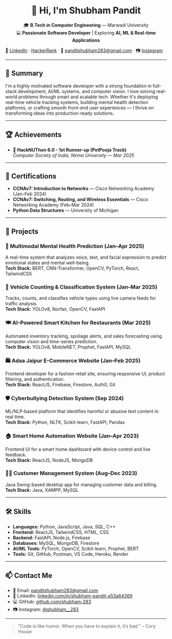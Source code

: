 <h1 align="center">👋 Hi, I'm Shubham Pandit</h1>

<p align="center">
  🎓 <strong>B.Tech in Computer Engineering</strong> — Marwadi University <br>
  💻 <strong>Passionate Software Developer</strong> | Exploring <strong>AI, ML & Real-time Applications</strong>
</p>


🔗 [LinkedIn](https://linkedin.com/in/shubham-pandit-a53a64269) · [HackerRank](https://www.hackerrank.com/profile/shubham283) · 📩 panditshubham283@gmail.com · 📷 [Instagram](https://instagram.com/shubham__283)

---

## 🚀 Summary

I'm a highly motivated software developer with a strong foundation in full-stack development, AI/ML systems, and computer vision. I love solving real-world problems through smart and scalable tech. Whether it's deploying real-time vehicle tracking systems, building mental health detection platforms, or crafting smooth front-end user experiences — I thrive on transforming ideas into production-ready solutions.

---

## 🏆 Achievements

- 🥈 **HackNUThon 6.0 - 1st Runner-up (PetPooja Track)**  
  *Computer Society of India, Nirma University — Mar 2025*

---

## 📜 Certifications

- **CCNAv7: Introduction to Networks** — Cisco Networking Academy (Jan–Feb 2024)
- **CCNAv7: Switching, Routing, and Wireless Essentials** — Cisco Networking Academy (Feb–Mar 2024)
- **Python Data Structures** — University of Michigan

---

## 💼 Projects

### 🔬 Multimodal Mental Health Prediction (Jan–Apr 2025)
A real-time system that analyzes voice, text, and facial expression to predict emotional states and mental well-being.  
**Tech Stack:** BERT, CNN-Transformer, OpenCV, PyTorch, React, TailwindCSS

### 🚗 Vehicle Counting & Classification System (Jan–Mar 2025)
Tracks, counts, and classifies vehicle types using live camera feeds for traffic analysis.  
**Tech Stack:** YOLOv8, Norfair, OpenCV, FastAPI

### 🍽️ AI-Powered Smart Kitchen for Restaurants (Mar 2025)
Automated inventory tracking, spoilage alerts, and sales forecasting using computer vision and time-series prediction.  
**Tech Stack:** YOLOv8, MobileNET, Prophet, FastAPI, MySQL

### 🛍️ Adaa Jaipur E-Commerce Website (Jan–Feb 2025)
Frontend developer for a fashion retail site, ensuring responsive UI, product filtering, and authentication.  
**Tech Stack:** ReactJS, Firebase, Firestore, Auth0, Git

### 🛡️ Cyberbullying Detection System (Sep 2024)
ML/NLP-based platform that identifies harmful or abusive text content in real time.  
**Tech Stack:** Python, NLTK, Scikit-learn, FastAPI, Pandas

### 🏠 Smart Home Automation Website (Jan–Apr 2023)
Frontend UI for a smart home dashboard with device control and live feedback.  
**Tech Stack:** ReactJS, NodeJS, MongoDB

### 👨‍💼 Customer Management System (Aug–Dec 2023)
Java Swing-based desktop app for managing customer data and billing.  
**Tech Stack:** Java, XAMPP, MySQL

---

## 🛠️ Skills

- **Languages:** Python, JavaScript, Java, SQL, C++
- **Frontend:** ReactJS, TailwindCSS, HTML, CSS
- **Backend:** FastAPI, Node.js, Firebase
- **Databases:** MySQL, MongoDB, Firestore
- **AI/ML Tools:** PyTorch, OpenCV, Scikit-learn, Prophet, BERT
- **Tools:** Git, GitHub, Postman, VS Code, Heroku, Render

---

## 📫 Contact Me

- 📧 Email: panditshubham283@gmail.com
- 💼 LinkedIn: [linkedin.com/in/shubham-pandit-a53a64269](https://linkedin.com/in/shubham-pandit-a53a64269)
- 💻 GitHub: [github.com/shubham-283](https://github.com/shubham-283)
- 📷 Instagram: [@shubham__283](https://instagram.com/shubham._.283)

---

> "Code is like humor. When you have to explain it, it’s bad." – Cory House
